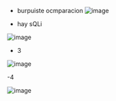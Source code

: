 




- burpuiste ocmparacion
![image](https://user-images.githubusercontent.com/94720207/210186450-fabf11b4-6f9c-41fd-9723-d95015a3f138.png)





- hay sQLi

![image](https://user-images.githubusercontent.com/94720207/210186706-ddd0c41d-157a-45f0-aacc-98496397315a.png)




- 3

![image](https://user-images.githubusercontent.com/94720207/210186957-4b697106-85ba-44a9-a3fe-7f5389804a34.png)



-4


![image](https://user-images.githubusercontent.com/94720207/210186991-d894e5c8-d92e-4d33-9d71-4304d63b3db3.png)
